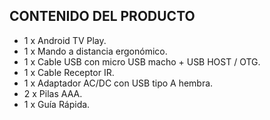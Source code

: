 ## CONTENIDO DEL PRODUCTO 

- 1 x Android TV Play.
- 1 x Mando a distancia ergonómico.
- 1 x Cable USB con micro USB macho + USB HOST / OTG. 
- 1 x Cable Receptor IR.
- 1 x Adaptador AC/DC con USB tipo A hembra.
- 2 x Pilas AAA.
- 1 x Guía Rápida.

